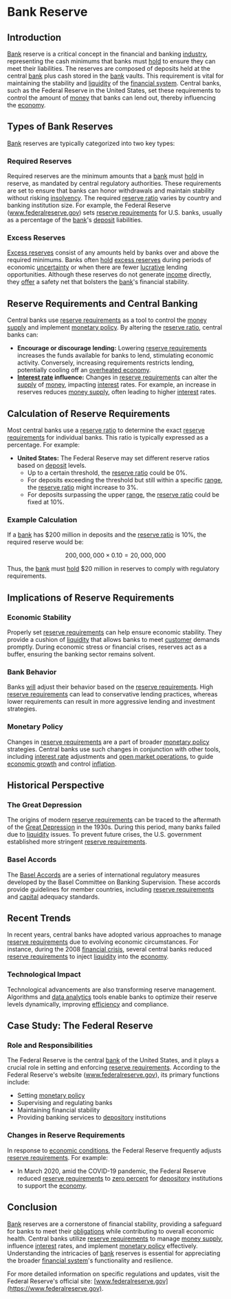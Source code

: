 # Bank Reserve

## Introduction

[Bank](../b/bank.md) reserve is a critical concept in the financial and banking [industry](../i/industry.md), representing the cash minimums that banks must [hold](../h/hold.md) to ensure they can meet their liabilities. The reserves are composed of deposits held at the central [bank](../b/bank.md) plus cash stored in the [bank](../b/bank.md) vaults. This requirement is vital for maintaining the stability and [liquidity](../l/liquidity.md) of the [financial system](../f/financial_system.md). Central banks, such as the Federal Reserve in the United States, set these requirements to control the amount of [money](../m/money.md) that banks can lend out, thereby influencing the [economy](../e/economy.md). 

## Types of Bank Reserves

[Bank](../b/bank.md) reserves are typically categorized into two key types:

### Required Reserves

Required reserves are the minimum amounts that a [bank](../b/bank.md) must [hold](../h/hold.md) in reserve, as mandated by central regulatory authorities. These requirements are set to ensure that banks can honor withdrawals and maintain stability without risking [insolvency](../i/insolvency.md). The required [reserve ratio](../r/reserve_ratio.md) varies by country and banking institution size. For example, the Federal Reserve (www.federalreserve.gov) sets [reserve requirements](../r/reserve_requirements.md) for U.S. banks, usually as a percentage of the [bank](../b/bank.md)'s [deposit](../d/deposit.md) liabilities. 

### Excess Reserves

[Excess reserves](../e/excess_reserves.md) consist of any amounts held by banks over and above the required minimums. Banks often [hold](../h/hold.md) [excess reserves](../e/excess_reserves.md) during periods of economic [uncertainty](../u/uncertainty_in_trading.md) or when there are fewer [lucrative](../l/lucrative.md) lending opportunities. Although these reserves do not generate [income](../i/income.md) directly, they [offer](../o/offer.md) a safety net that bolsters the [bank](../b/bank.md)'s financial stability.

## Reserve Requirements and Central Banking

Central banks use [reserve requirements](../r/reserve_requirements.md) as a tool to control the [money supply](../m/money_supply.md) and implement [monetary policy](../m/monetary_policy.md). By altering the [reserve ratio](../r/reserve_ratio.md), central banks can:

- **Encourage or discourage lending:** Lowering [reserve requirements](../r/reserve_requirements.md) increases the funds available for banks to lend, stimulating economic activity. Conversely, increasing requirements restricts lending, potentially cooling off an [overheated economy](../o/overheated_economy.md).
- **[Interest rate](../i/interest_rate.md) influence:** Changes in [reserve requirements](../r/reserve_requirements.md) can alter the [supply](../s/supply.md) of [money](../m/money.md), impacting [interest](../i/interest.md) rates. For example, an increase in reserves reduces [money supply](../m/money_supply.md), often leading to higher [interest](../i/interest.md) rates.

## Calculation of Reserve Requirements

Most central banks use a [reserve ratio](../r/reserve_ratio.md) to determine the exact [reserve requirements](../r/reserve_requirements.md) for individual banks. This ratio is typically expressed as a percentage. For example:

- **United States:** The Federal Reserve may set different reserve ratios based on [deposit](../d/deposit.md) levels.
  - Up to a certain threshold, the [reserve ratio](../r/reserve_ratio.md) could be 0%.
  - For deposits exceeding the threshold but still within a specific [range](../r/range.md), the [reserve ratio](../r/reserve_ratio.md) might increase to 3%.
  - For deposits surpassing the upper [range](../r/range.md), the [reserve ratio](../r/reserve_ratio.md) could be fixed at 10%.

### Example Calculation

If a [bank](../b/bank.md) has $200 million in deposits and the [reserve ratio](../r/reserve_ratio.md) is 10%, the required reserve would be:

$$200,000,000 \times 0.10 = 20,000,000$$

Thus, the [bank](../b/bank.md) must [hold](../h/hold.md) $20 million in reserves to comply with regulatory requirements.

## Implications of Reserve Requirements

### Economic Stability

Properly set [reserve requirements](../r/reserve_requirements.md) can help ensure economic stability. They provide a cushion of [liquidity](../l/liquidity.md) that allows banks to meet [customer](../c/customer.md) demands promptly. During economic stress or financial crises, reserves act as a buffer, ensuring the banking sector remains solvent.

### Bank Behavior

Banks [will](../w/will.md) adjust their behavior based on the [reserve requirements](../r/reserve_requirements.md). High [reserve requirements](../r/reserve_requirements.md) can lead to conservative lending practices, whereas lower requirements can result in more aggressive lending and investment strategies.

### Monetary Policy

Changes in [reserve requirements](../r/reserve_requirements.md) are a part of broader [monetary policy](../m/monetary_policy.md) strategies. Central banks use such changes in conjunction with other tools, including [interest rate](../i/interest_rate.md) adjustments and [open market operations](../o/open_market_operations.md), to guide [economic growth](../e/economic_growth.md) and control [inflation](../i/inflation.md).

## Historical Perspective

### The Great Depression

The origins of modern [reserve requirements](../r/reserve_requirements.md) can be traced to the aftermath of the [Great Depression](../g/great_depression.md) in the 1930s. During this period, many banks failed due to [liquidity](../l/liquidity.md) issues. To prevent future crises, the U.S. government established more stringent [reserve requirements](../r/reserve_requirements.md).

### Basel Accords

The [Basel Accords](../b/basel_accords.md) are a series of international regulatory measures developed by the Basel Committee on Banking Supervision. These accords provide guidelines for member countries, including [reserve requirements](../r/reserve_requirements.md) and [capital](../c/capital.md) adequacy standards.

## Recent Trends

In recent years, central banks have adopted various approaches to manage [reserve requirements](../r/reserve_requirements.md) due to evolving economic circumstances. For instance, during the 2008 [financial crisis](../f/financial_crisis.md), several central banks reduced [reserve requirements](../r/reserve_requirements.md) to inject [liquidity](../l/liquidity.md) into the [economy](../e/economy.md).

### Technological Impact

Technological advancements are also transforming reserve management. Algorithms and [data analytics](../d/data_analytics.md) tools enable banks to optimize their reserve levels dynamically, improving [efficiency](../e/efficiency.md) and compliance.

## Case Study: The Federal Reserve

### Role and Responsibilities

The Federal Reserve is the central [bank](../b/bank.md) of the United States, and it plays a crucial role in setting and enforcing [reserve requirements](../r/reserve_requirements.md). According to the Federal Reserve's website (www.federalreserve.gov), its primary functions include:

- Setting [monetary policy](../m/monetary_policy.md)
- Supervising and regulating banks
- Maintaining financial stability
- Providing banking services to [depository](../d/depository.md) institutions

### Changes in Reserve Requirements

In response to [economic conditions](../e/economic_conditions.md), the Federal Reserve frequently adjusts [reserve requirements](../r/reserve_requirements.md). For example:

- In March 2020, amid the COVID-19 pandemic, the Federal Reserve reduced [reserve requirements](../r/reserve_requirements.md) to [zero percent](../z/zero_percent.md) for [depository](../d/depository.md) institutions to support the [economy](../e/economy.md).

## Conclusion

[Bank](../b/bank.md) reserves are a cornerstone of financial stability, providing a safeguard for banks to meet their [obligations](../o/obligation.md) while contributing to overall economic health. Central banks utilize [reserve requirements](../r/reserve_requirements.md) to manage [money supply](../m/money_supply.md), influence [interest](../i/interest.md) rates, and implement [monetary policy](../m/monetary_policy.md) effectively. Understanding the intricacies of [bank](../b/bank.md) reserves is essential for appreciating the broader [financial system](../f/financial_system.md)'s functionality and resilience.

For more detailed information on specific regulations and updates, visit the Federal Reserve's official site: [www.federalreserve.gov](https://www.federalreserve.gov).